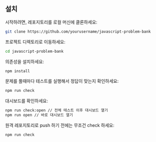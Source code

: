 ## 설치
시작하려면, 레포지토리를 로컬 머신에 클론하세요:
```bash
git clone https://github.com/yourusername/javascript-problem-bank
```
프로젝트 디렉토리로 이동하세요:
```bash
cd javascript-problem-bank
```
의존성을 설치하세요:
```bash
npm install
```
문제를 풀때마다 테스트를 실행해서 정답이 맞는지 확인하세요:
```bash
npm run check
```
대시보드를 확인하세요:
```bash
npm run check:open // 전체 테스트 이후 대시보드 열기
npm run open // 바로 대시보드 열기
```
원격 레포지토리로 push 하기 전에는 무조건 check 하세요:
```bash
npm run check
```